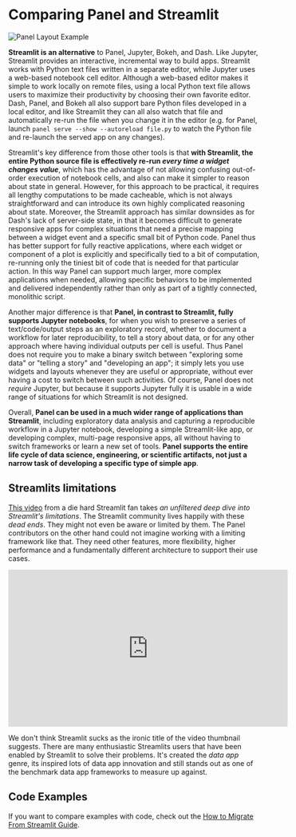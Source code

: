 # Comparing Panel and Streamlit

![Panel Layout Example](https://user-images.githubusercontent.com/42288570/243362603-45ba78a4-d67b-43bc-b3c2-386105fe6ed8.png)

**Streamlit is an alternative** to Panel, Jupyter, Bokeh, and Dash. Like Jupyter, Streamlit provides an interactive, incremental way to build apps. Streamlit works with Python text files written in a separate editor, while Jupyter uses a web-based notebook cell editor. Although a web-based editor makes it simple to work locally on remote files, using a local Python text file allows users to maximize their productivity by choosing their own favorite editor. Dash, Panel, and Bokeh all also support bare Python files developed in a local editor, and like Streamlit they can all also watch that file and automatically re-run the file when you change it in the editor (e.g. for Panel, launch ``panel serve --show --autoreload file.py`` to watch the Python file and re-launch the served app on any changes).

Streamlit's key difference from those other tools is that **with Streamlit, the entire Python source file is effectively re-run *every time a widget changes value***, which has the advantage of not allowing confusing out-of-order execution of notebook cells, and also can make it simpler to reason about state in general. However, for this approach to be practical, it requires all lengthy computations to be made cacheable, which is not always straightforward and can introduce its own highly complicated reasoning about state. Moreover, the Streamlit approach has similar downsides as for Dash's lack of server-side state, in that it becomes difficult to generate responsive apps for complex situations that need a precise mapping between a widget event and a specific small bit of Python code. Panel thus has better support for fully reactive applications, where each widget or component of a plot is explicitly and specifically tied to a bit of computation, re-running only the tiniest bit of code that is needed for that particular action. In this way Panel can support much larger, more complex applications when needed, allowing specific behaviors to be implemented and delivered independently rather than only as part of a tightly connected, monolithic script.

Another major difference is that **Panel, in contrast to Streamlit, fully supports Jupyter notebooks**, for when you wish to preserve a series of text/code/output steps as an exploratory record, whether to document a workflow for later reproducibility, to tell a story about data, or for any other approach where having individual outputs per cell is useful. Thus Panel does not require you to make a binary switch between "exploring some data" or "telling a story" and "developing an app"; it simply lets you use widgets and layouts whenever they are useful or appropriate, without ever having a cost to switch between such activities. Of course, Panel does not *require* Jupyter, but because it supports Jupyter fully it is usable in a wide range of situations for which Streamlit is not designed.

Overall, **Panel can be used in a much wider range of applications than Streamlit**, including exploratory data analysis and capturing a reproducible workflow in a Jupyter notebook, developing a simple Streamlit-like app, or developing complex, multi-page responsive apps, all without having to switch frameworks or learn a new set of tools. **Panel supports the entire life cycle of data science, engineering, or scientific artifacts, not just a narrow task of developing a specific type of simple app**.

## Streamlits limitations

[This video](https://youtu.be/QiiwEAz6BVY) from a die hard Streamlit fan takes *an unfiltered deep dive into Streamlit's limitations*. The Streamlit community lives happily with these *dead ends*. They
might not even be aware or limited by them. The Panel contributors on the other hand could not
imagine working with a limiting framework like that. They need other features, more flexibility,
higher performance and a fundamentally different architecture to support their use cases.

<iframe width="560" height="315" src="https://www.youtube.com/embed/QiiwEAz6BVY" title="YouTube video player" frameborder="0" allow="accelerometer; autoplay; clipboard-write; encrypted-media; gyroscope; picture-in-picture; web-share" allowfullscreen></iframe>

We don't think Streamlit sucks as the ironic title of the video thumbnail suggests. There are many enthusiastic Streamlits users that have been enabled by Streamlit to solve their problems. It's created the *data app* genre, its inspired lots of data app innovation and still stands out as one of the benchmark data app frameworks to measure up against.

## Code Examples

If you want to compare examples with code, check out the [How to Migrate From Streamlit Guide](../../how_to/migrate/from_streamlit).
